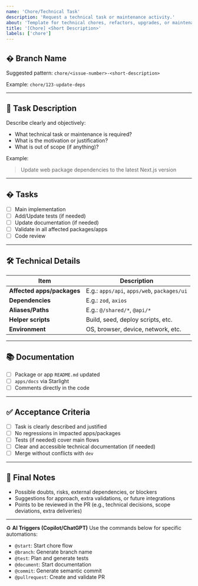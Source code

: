 ```yaml
---
name: 'Chore/Technical Task'
description: 'Request a technical task or maintenance activity.'
about: 'Template for technical chores, refactors, upgrades, or maintenance.'
title: '[Chore] <Short Description>'
labels: ['chore']
---
```


## �️ Branch Name

Suggested pattern: `chore/<issue-number>-<short-description>`

Example: `chore/123-update-deps`

---

## 🔧 Task Description

Describe clearly and objectively:

- What technical task or maintenance is required?
- What is the motivation or justification?
- What is out of scope (if anything)?

Example:

> Update web package dependencies to the latest Next.js version

---

## � Tasks

- [ ] Main implementation
- [ ] Add/Update tests (if needed)
- [ ] Update documentation (if needed)
- [ ] Validate in all affected packages/apps
- [ ] Code review

---

## 🛠️ Technical Details

| Item                       | Description                                 |
| -------------------------- | ------------------------------------------- |
| **Affected apps/packages** | E.g.: `apps/api`, `apps/web`, `packages/ui` |
| **Dependencies**           | E.g.: `zod`, `axios`                        |
| **Aliases/Paths**          | E.g.: `@/shared/*`, `@api/*`                |
| **Helper scripts**         | Build, seed, deploy scripts, etc.           |
| **Environment**            | OS, browser, device, network, etc.          |

---

## 📚 Documentation

- [ ] Package or app `README.md` updated
- [ ] `apps/docs` via Starlight
- [ ] Comments directly in the code

---

## ✅ Acceptance Criteria

- [ ] Task is clearly described and justified
- [ ] No regressions in impacted apps/packages
- [ ] Tests (if needed) cover main flows
- [ ] Clear and accessible technical documentation (if needed)
- [ ] Merge without conflicts with `dev`

---

## 📝 Final Notes

- Possible doubts, risks, external dependencies, or blockers
- Suggestions for approach, extra validations, or future integrations
- Points to be reviewed in the PR (e.g., technical decisions, scope deviations, extra deliveries)

---

♻️ **AI Triggers (Copilot/ChatGPT)**
Use the commands below for specific automations:

- `@start`: Start chore flow
- `@branch`: Generate branch name
- `@test`: Plan and generate tests
- `@document`: Start documentation
- `@commit`: Generate semantic commit
- `@pullrequest`: Create and validate PR
